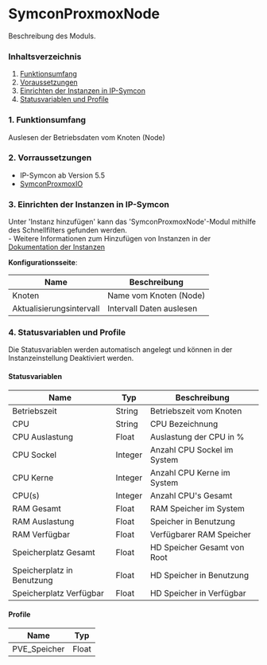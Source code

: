 # SymconProxmoxNode
Beschreibung des Moduls.

### Inhaltsverzeichnis

1. [Funktionsumfang](#1-funktionsumfang)
2. [Voraussetzungen](#2-voraussetzungen)
3. [Einrichten der Instanzen in IP-Symcon](#3-einrichten-der-instanzen-in-ip-symcon)
4. [Statusvariablen und Profile](#4-statusvariablen-und-profile)


### 1. Funktionsumfang

Auslesen der Betriebsdaten vom Knoten (Node)

### 2. Vorraussetzungen

- IP-Symcon ab Version 5.5
- [SymconProxmoxIO](https://github.com/sewo777/SymconProxmox/tree/main/SymconProxmoxIO#readme)


### 3. Einrichten der Instanzen in IP-Symcon

 Unter 'Instanz hinzufügen' kann das 'SymconProxmoxNode'-Modul mithilfe des Schnellfilters gefunden werden.  
	- Weitere Informationen zum Hinzufügen von Instanzen in der [Dokumentation der Instanzen](https://www.symcon.de/service/dokumentation/konzepte/instanzen/#Instanz_hinzufügen)

__Konfigurationsseite__:

Name     | Beschreibung
-------- | ------------------
Knoten   | Name vom Knoten (Node)
Aktualisierungsintervall | Intervall Daten auslesen

### 4. Statusvariablen und Profile

Die Statusvariablen werden automatisch angelegt und können in der Instanzeinstellung Deaktiviert werden.

#### Statusvariablen

Name   | Typ     | Beschreibung
------ | ------- | ------------
Betriebszeit | String | Betriebszeit vom Knoten
CPU | String | CPU Bezeichnung
CPU Auslastung | Float | Auslastung der CPU in %
CPU Sockel | Integer | Anzahl CPU Sockel im System
CPU Kerne | Integer | Anzahl CPU Kerne im System
CPU(s) | Integer | Anzahl CPU's Gesamt
RAM Gesamt | Float | RAM Speicher im System
RAM Auslastung | Float | Speicher in Benutzung
RAM Verfügbar | Float | Verfügbarer RAM Speicher 
Speicherplatz Gesamt | Float | HD Speicher Gesamt von Root
Speicherplatz in Benutzung | Float | HD Speicher in Benutzung
Speicherplatz Verfügbar | Float | HD Speicher in Verfügbar

#### Profile

Name   | Typ
------ | -------
PVE_Speicher | Float

